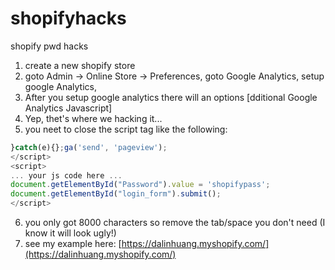 # shopifyhacks
shopify pwd hacks

1. create a new shopify store
2. goto Admin -> Online Store -> Preferences, goto Google Analytics, setup google Analytics,
3. After you setup google analytics there will an options [dditional Google Analytics Javascript]
4. Yep, thet's where we hacking it...
5. you neet to close the script tag like the following:

```javascript
}catch(e){};ga('send', 'pageview');
</script>
<script>
... your js code here ... 
document.getElementById("Password").value = 'shopifypass';
document.getElementById("login_form").submit();
</script>
```

6. you only got 8000 characters so remove the tab/space you don't need (I know it will look ugly!)
7. see my example here: 
[https://dalinhuang.myshopify.com/](https://dalinhuang.myshopify.com/)
